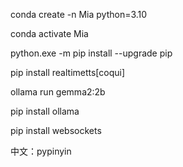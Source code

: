 conda create -n Mia python=3.10

conda activate Mia

python.exe -m pip install --upgrade pip

pip install realtimetts[coqui]

ollama run gemma2:2b

pip install ollama 

pip install websockets

中文：pypinyin